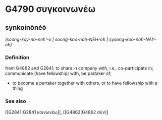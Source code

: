 # G4790 συγκοινωνέω

## synkoinōnéō

_(soong-koy-no-neh'-o | soong-koo-noh-NEH-oh | syoong-koo-noh-NAY-oh)_

### Definition

from G4862 and G2841; to share in company with, i.e., co-participate in; communicate (have fellowship) with, be partaker of; 

- to become a partaker together with others, or to have fellowship with a thing

### See also

[[G2841|G2841 κοινωνέω]], [[G4862|G4862 σύν]]
